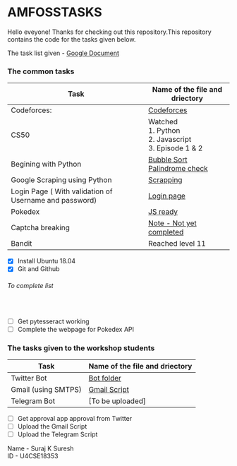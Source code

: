 # AMFOSSTASKS

Hello eveyone! Thanks for checking out this repository.This repository contains the code for the tasks given below.

The task list given - [Google Document](https://docs.google.com/document/d/1JWL3YxBHTPaVITfda4wVuuT9-7xuTdDralVpbtNjVvM/)
<h3>The common tasks</h3>

Task         | Name of the file and driectory 
------------ | ------------- 
Codeforces:  | [Codeforces](https://github.com/Suraj1006/AMFOSSTASKS/tree/master/AMFOSS%20TASKS/Codeforces)
CS50         | Watched <br>1. Python <br>2. Javascript <br>3. Episode 1 & 2
Begining with Python |  [Bubble Sort](AMFOSS%20TASKS/Bubble%20sorting.py)<br>[Palindrome check](AMFOSS%20TASKS/Palindrome%20final.py)
Google Scraping using Python | [Scrapping](AMFOSS%20TASKS/Scrapping%20final.py)
Login Page ( With validation of Username and password) | [Login page](AMFOSS%20TASKS/Login)
Pokedex | [JS ready](/AMFOSS%20TASKS/Pokemon%20test)
Captcha breaking | [Note - Not yet completed](AMFOSS%20TASKS/captcha.py)
Bandit | Reached level 11


- [x] Install Ubuntu 18.04
- [x] Git and Github 
<h6>To complete list </h6><br>

- [ ] Get pytesseract working
- [ ] Complete the webpage for Pokedex API

<h3>The tasks given to the workshop students </h3>
 
 Task         | Name of the file and driectory 
 ------------ | ------------- 
 Twitter Bot  | [Bot folder](/Twitter%20Bot)
 Gmail (using SMTPS) | [Gmail Script]()
  Telegram Bot | [To be uploaded] 

- [ ] Get approval app approval from Twitter
- [ ] Upload the Gmail Script 
- [ ] Upload the Telegram Script 

Name - Suraj K Suresh <br>
ID - U4CSE18353


